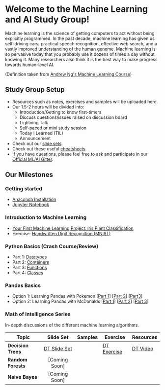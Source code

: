 # Welcome to the Machine Learning and AI Study Group!
Machine learning is the science of getting computers to act without being explicitly programmed. In the past decade, machine learning has given us self-driving cars, practical speech recognition, effective web search, and a vastly improved understanding of the human genome. Machine learning is so pervasive today that you probably use it dozens of times a day without knowing it. Many researchers also think it is the best way to make progress towards human-level AI.

(Definition taken from [Andrew Ng's Machine Learning Course](https://www.coursera.org/learn/machine-learning))

## Study Group Setup
* Resources such as notes, exercises and samples will be uploaded here.
* Our 1.5-2 hours will be divided into:
    - Introduction/Getting to know first-timers 
    - Discuss questions/issues raised on discussion board 
    - Lightning Talk 
    - Self-paced or mini study session
    - Today I Learned (TIL)
    - Announcement
* Check out our [slide sets]().
* Check out these useful [cheatsheets](https://gitlab.com/wwcodemanila/WWCodeManila-ML.AI/tree/master/cheatsheets).
* If you have questions, please feel free to ask and participate in our [Official ML/AI Gitter](https://gitter.im/WWCodeManila/Machine-Learning-AI). 

## Our Milestones
### Getting started 
- [Anaconda Installation](https://github.com/wwcodemanila/WWCodeManila-ML.AI/blob/master/tutorials/installation_guide.ipynb)
- [Jupyter Notebook](https://jupyter-notebook-beginner-guide.readthedocs.io/en/latest/)

### Introduction to Machine Learning 
- [Your First Machine Learning Project: Iris Plant Classification](https://github.com/wwcodemanila/WWCodeManila-ML.AI/blob/master/tutorials/Intro-to-Machine-Learning.ipynb)
- Exercise: [Handwritten Digit Recognition (MNIST)](https://github.com/wwcodemanila/WWCodeManila-ML.AI/blob/master/exercises/mnist_exercise.ipynb)

### Python Basics (Crash Course/Review)
- Part 1: [Datatypes](https://github.com/wwcodemanila/WWCodeManila-ML.AI/blob/master/exercises/python_basics_part1.ipynb)
- Part 2: [Containers]()
- Part 3: [Functions]()
- Part 4: [Classes]()

### Pandas Basics
- Option 1: Learning Pandas with Pokemon [[Part 1](https://github.com/wwcodemanila/WWCodeManila-ML.AI/blob/master/exercises/pokemon_pandas_part1.ipynb)] [[Part 2](https://github.com/wwcodemanila/WWCodeManila-ML.AI/blob/master/exercises/pokemon_pandas_part2.ipynb)] [[Part3](https://github.com/wwcodemanila/WWCodeManila-ML.AI/blob/master/exercises/pokemon_pandas_part3.ipynb)]
- Option 2: Learning Pandas with McDonalds [[Part 1](https://github.com/wwcodemanila/WWCodeManila-ML.AI/blob/master/exercises/mcdonalds_pandas_part1.ipynb)] [[Part 2](https://github.com/wwcodemanila/WWCodeManila-ML.AI/blob/master/exercises/mcdonalds_pandas_part2.ipynb)] [[Part 3](https://github.com/wwcodemanila/WWCodeManila-ML.AI/blob/master/exercises/mcdonalds_pandas_part3.ipynb)]

### Math of Intelligence Series
In-depth discussions of the different machine learning algorithms.

| Topic         | Slide Set    | Samples |  Exercise  | Resources |
| ------------- |:-------------:| -----| ------| --|
| <b>Decision Trees</b>  | [DT Slide Set](https://github.com/wwcodemanila/WWCodeManila-ML.AI/blob/master/slide%20sets/Slide%20Set%203%20-%20Decision%20Trees.pdf)| | [DT Exercise](https://github.com/wwcodemanila/WWCodeManila-ML.AI/blob/master/exercises/decision_trees_exercise.ipynb) | [DT Video](https://www.youtube.com/watch?v=eKD5gxPPeY0&list=PLBv09BD7ez_4temBw7vLA19p3tdQH6FYO) |
| <b>Random Forests</b> | [Coming Soon] | | | |
| <b>Naive Bayes</b> | [Coming Soon] | | | |

